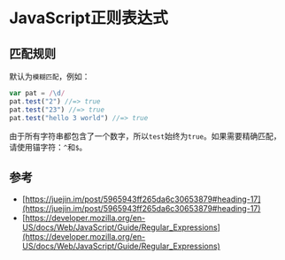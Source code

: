 # JavaScript正则表达式

## 匹配规则

默认为`模糊匹配`，例如：

```javascript
var pat = /\d/
pat.test("2") //=> true
pat.test("23") //=> true
pat.test("hello 3 world") //=> true
```
由于所有字符串都包含了一个数字，所以`test`始终为`true`。如果需要精确匹配，请使用锚字符：`^`和`$`。

## 参考

- [https://juejin.im/post/5965943ff265da6c30653879#heading-17](https://juejin.im/post/5965943ff265da6c30653879#heading-17)
- [https://developer.mozilla.org/en-US/docs/Web/JavaScript/Guide/Regular_Expressions](https://developer.mozilla.org/en-US/docs/Web/JavaScript/Guide/Regular_Expressions)
